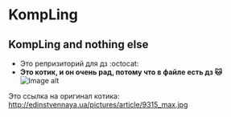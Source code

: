 # KompLing
## KompLing and nothing else
* Это репризиторий для дз :octocat:
* **Это котик, и он очень рад, потому что в файле есть дз :cat:**
![Image alt](http://edinstvennaya.ua/pictures/article/9315_max.jpg)


Это ссылка на оригинал котика: http://edinstvennaya.ua/pictures/article/9315_max.jpg
